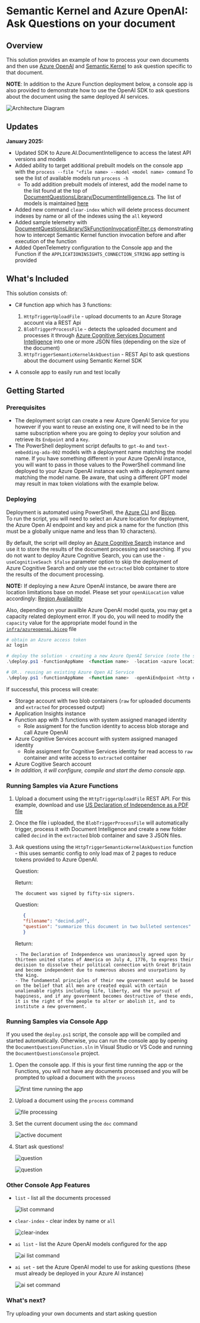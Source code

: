 # Semantic Kernel and Azure OpenAI: Ask Questions on your document


## Overview

This solution provides an example of how to process your own documents and then use [Azure OpenAI](https://azure.microsoft.com/en-us/products/ai-services/openai-service) and [Semantic Kernel](https://learn.microsoft.com/en-us/semantic-kernel/overview/) to ask question specific to that document.

**NOTE**: In addition to the Azure Function deployment below, a console app is also provided to demonstrate how to use the OpenAI SDK to ask questions about the document using the same deployed AI services.

![ Architecture Diagram ](images/Architecture.png)

## Updates

**January 2025:**

- Updated SDK to Azure.AI.DocumentIntelligence to access the latest API versions and models
- Added ability to target additional prebuilt models on the console app with the `process --file "<file name> --model <model name> command` To see the list of available models run `process -h`
  - To add addition prebuilt models of interest, add the model name to the list found at the top of [DocumentQuestionsLibrary/DocumentIntelligence.cs](DocumentQuestionsLibrary/DocumentIntelligence.cs). The list of models is maintained [here](https://learn.microsoft.com/en-us/azure/ai-services/document-intelligence/model-overview?view=doc-intel-4.0.0)
- Added new command `clear-index` which will delete process document indexes by name or all of the indexes using the `all` keyword
- Added sample telemetry with [DocumentQuestionsLibrary/SkFunctionInvocationFilter.cs](DocumentQuestionsLibrary/SkFunctionInvocationFilter.cs) demonstrating how to intercept Semantic Kernel function invocation before and after execution of the function
- Added OpenTelemetry configuration to the Console app and the Function if the `APPLICATIONINSIGHTS_CONNECTION_STRING` app setting is provided


## What's Included

 This solution consists of:

 - C# function app which has 3 functions:

     1. `HttpTriggerUploadFile` - upload documents to an Azure Storage account via a REST Api
     2. `BlobTriggerProcessFile` - detects the uploaded document and processes it through [Azure Cognitive Services Document Intelligence](https://learn.microsoft.com/en-us/azure/ai-services/document-intelligence/overview?view=doc-intel-3.1.0) into one or more JSON files (depending on the size of the document)
     3. `HttpTriggerSemanticKernelAskQuestion` - REST Api to ask questions about the document using Semantic Kernel SDK

- A console app to easily run and test locally

## Getting Started

### Prerequisites

- The deployment script can create a new Azure OpenAI Service for you however if you want to reuse an existing one, it will need to be in the same subscription where you are going to deploy your solution and retrieve its `Endpoint` and a `Key`.
- The PowerShell deployment script defaults to `gpt-4o` and `text-embedding-ada-002` models with a deployment name matching the model name. If you have something different in your Azure OpenAI instance, you will want to pass in those values to the PowerShell command line deployed to your Azure OpenAI instance each with a deployment name matching the model name. Be aware, that using a different GPT model may result in max token violations with the example below.

### Deploying

Deployment is automated using PowerShell, the [Azure CLI](https://learn.microsoft.com/en-us/cli/azure/) and [Bicep](https://learn.microsoft.com/en-us/azure/azure-resource-manager/bicep/).\
To run the script, you will need to select an Azure location for deployment, the Azure Open AI endpoint and key and pick a name for the function (this must be a globally unique name and less than 10 characters).

By default, the script will deploy an [Azure Cognitive Search](https://azure.microsoft.com/en-us/services/search/) instance and use it to store the results of the document processing and searching. If you do not want to deploy Azure Cognitive Search, you can use the `-useCognitiveSeach $false` parameter option to skip the deployment of Azure Cognitive Search and only use the `extracted` blob container to store the results of the document processing.

**NOTE:** If deploying a new Azure OpenAI instance, be aware there are location limitations base on model. Please set your `openAiLocation` value accordingly: 
[Region Availability](https://learn.microsoft.com/en-us/azure/ai-services/openai/concepts/models?tabs=global-standard%2Cstandard-chat-completions#model-summary-table-and-region-availability)

Also, depending on your availble Azure OpenAI model quota, you may get a capacity related deployment error. If you do, you will need to modify the `capacity` value for the appropriate model found in the [`infra/azureopenai.bicep`](infra/azureopenai.bicep) file


``` powershell
# obtain an Azure access token
az login

# deploy the solution - creating a new Azure OpenAI Service (note the separate item for OpenAI Location as there are some restrictions for this service)
.\deploy.ps1 -functionAppName  <function name>  -location <azure location> -openAILocation <openai key>

# OR.. reusing an existing Azure Open AI Service
.\deploy.ps1 -functionAppName  <function name>  -openAiEndpoint <http endpoint value> -openAiKey <openai key> -location <azure location>
```

If successful, this process will create:

- Storage account with two blob containers (`raw` for uploaded documents and `extracted` for processed output)
- Application Insights instance
- Function app with 3 functions with system assigned managed identity
  - Role assigment for the function identity to access blob storage and call Azure OpenAI
- Azure Cognitive Services account with system assigned managed identity
  - Role assigment for Cognitive Services identity for read access to `raw` container and write access to `extracted` container
- Azure Cogitive Search account
- *In addition, it will configure, compile and start the demo console app.*
  

### Running Samples via Azure Functions

1. Upload a document using the `HttpTriggerUploadFile` REST API. 
For this example, download and use [US Declaration of Independence as a PDF file](https://uscode.house.gov/download/annualhistoricalarchives/pdf/OrganicLaws2006/decind.pdf)
2. Once the file i uploaded, the `BlobTriggerProcessFile` will automatically trigger, process it with Document Intelligence and create a new folder called `decind` in the `extracted` blob container and save 3 JSON files.

3. Ask questions using the `HttpTriggerSemanticKernelAskQuestion` function - this uses semantic config to only load max of 2 pages to reduce tokens provided to Azure OpenAI.

   Question:

      Return:

      ``` text
      The document was signed by fifty-six signers.
      ```

   Question:

   ``` json
      {
      "filename": "decind.pdf",
      "question": "summarize this document in two bulleted sentences"
      }
   ```

   Return:

   ``` text
   - The Declaration of Independence was unanimously agreed upon by thirteen united states of America on July 4, 1776, to express their decision to dissolve their political connection with Great Britain and become independent due to numerous abuses and usurpations by the king.
   - The fundamental principles of their new government would be based on the belief that all men are created equal with certain unalienable rights including life, liberty, and the pursuit of happiness, and if any government becomes destructive of these ends, it is the right of the people to alter or abolish it, and to institute a new government.
   ```

### Running Samples via Console App

If you used the `deploy.ps1` script, the console app will be compiled and started automatically. Otherwise, you can run the console app by opening the `DocumentQuestionsFunction.sln` in Visual Studio or VS Code and running the `DocumentQuestionsConsole` project.

1. Open the console app. If this is your first time running the app or the Functions, you will not have any documents processed and you will be prompted to upload a document with the `process` 

   ![first time running the app](images/first-run.png)

2. Upload a document using the `process` command

   ![file processing](images/file-processing.png)

3. Set the current document using the `doc` command

   ![active document](images/active-document.png)

4. Start ask questions!

   ![question](images/question1.png)

   ![question](images/question2.png)

### Other Console App Features

- `list` - list all the documents processed

   ![list command](images/list.png)

- `clear-index` - clear index by name or `all`

   ![clear-index](images/clear-index.png)

- `ai list` - list the Azure OpenAI models configured for the app

   ![ai list command](images/ai-list.png)

- `ai set` - set the Azure OpenAI model to use for asking questions (these must already be deployed in your Azure AI instance)

   ![ai set command](images/ai-set.png)

### What's next?

Try uploading your own documents and start asking question
